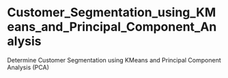# Customer_Segmentation_using_KMeans_and_Principal_Component_Analysis
Determine Customer Segmentation using KMeans and Principal Component Analysis (PCA)

